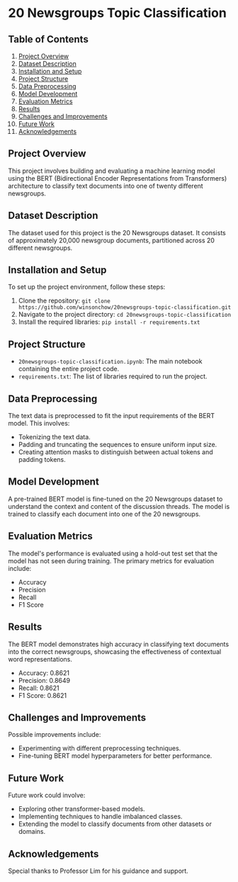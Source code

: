 # 20 Newsgroups Topic Classification

## Table of Contents
1. [Project Overview](#project-overview)
2. [Dataset Description](#dataset-description)
3. [Installation and Setup](#installation-and-setup)
4. [Project Structure](#project-structure)
5. [Data Preprocessing](#data-preprocessing)
6. [Model Development](#model-development)
7. [Evaluation Metrics](#evaluation-metrics)
8. [Results](#results)
9. [Challenges and Improvements](#challenges-and-improvements)
10. [Future Work](#future-work)
11. [Acknowledgements](#acknowledgements)

## Project Overview
This project involves building and evaluating a machine learning model using the BERT (Bidirectional Encoder Representations from Transformers) architecture to classify text documents into one of twenty different newsgroups.

## Dataset Description
The dataset used for this project is the 20 Newsgroups dataset. It consists of approximately 20,000 newsgroup documents, partitioned across 20 different newsgroups.

## Installation and Setup
To set up the project environment, follow these steps:
1. Clone the repository: `git clone https://github.com/winsonchow/20newsgroups-topic-classification.git`
2. Navigate to the project directory: `cd 20newsgroups-topic-classification`
3. Install the required libraries: `pip install -r requirements.txt`

## Project Structure
- `20newsgroups-topic-classification.ipynb`: The main notebook containing the entire project code.
- `requirements.txt`: The list of libraries required to run the project.

## Data Preprocessing
The text data is preprocessed to fit the input requirements of the BERT model. This involves:
- Tokenizing the text data.
- Padding and truncating the sequences to ensure uniform input size.
- Creating attention masks to distinguish between actual tokens and padding tokens.

## Model Development
A pre-trained BERT model is fine-tuned on the 20 Newsgroups dataset to understand the context and content of the discussion threads. The model is trained to classify each document into one of the 20 newsgroups.

## Evaluation Metrics
The model's performance is evaluated using a hold-out test set that the model has not seen during training. The primary metrics for evaluation include:
- Accuracy
- Precision
- Recall
- F1 Score

## Results
The BERT model demonstrates high accuracy in classifying text documents into the correct newsgroups, showcasing the effectiveness of contextual word representations.
- Accuracy: 0.8621
- Precision: 0.8649
- Recall: 0.8621
- F1 Score: 0.8621

## Challenges and Improvements
Possible improvements include:
- Experimenting with different preprocessing techniques.
- Fine-tuning BERT model hyperparameters for better performance.

## Future Work
Future work could involve:
- Exploring other transformer-based models.
- Implementing techniques to handle imbalanced classes.
- Extending the model to classify documents from other datasets or domains.

## Acknowledgements
Special thanks to Professor Lim for his guidance and support.